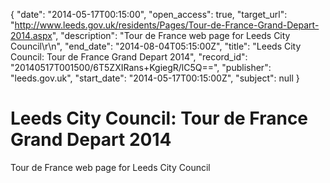 {
  "date": "2014-05-17T00:15:00", 
  "open_access": true, 
  "target_url": "http://www.leeds.gov.uk/residents/Pages/Tour-de-France-Grand-Depart-2014.aspx", 
  "description": "Tour de France web page for Leeds City Council\r\n", 
  "end_date": "2014-08-04T05:15:00Z", 
  "title": "Leeds City Council: Tour de France Grand Depart 2014", 
  "record_id": "20140517T001500/6T5ZXIRans+KgiegR/lC5Q==", 
  "publisher": "leeds.gov.uk", 
  "start_date": "2014-05-17T00:15:00Z", 
  "subject": null
}

# Leeds City Council: Tour de France Grand Depart 2014

Tour de France web page for Leeds City Council
